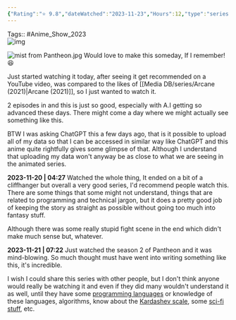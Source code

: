 ```yaml
---
{"Rating":"⭐ 9.8","dateWatched":"2023-11-23","Hours":12,"type":"series","subType":"Animated","title":"Pantheon","englishTitle":"Pantheon","year":"2022–2023","dataSource":"OMDbAPI","url":"https://www.imdb.com/title/tt11680642/","id":"tt11680642","genres":["Animation","Action","Drama"],"studios":["AMC+"],"episodes":18,"duration":"45 min","onlineRating":8.3,"actors":["Katie Chang","Paul Dano","Aaron Eckhart"],"image":"https://m.media-amazon.com/images/M/MV5BYWRiZGUyNWYtOGQ0Ny00YWY3LWIwN2MtYjhhMmExNDE3YzY4XkEyXkFqcGdeQXVyMTM1MTE1NDMx._V1_SX300.jpg","released":true,"streamingServices":null,"airing":false,"airedFrom":"01/09/2022","airedTo":"unknown","watched":true,"lastWatched":"2023-11-21","personalRating":9.8,"tags":["mediaDB/tv/series"],"dg-publish":true,"status":"🟢 watched","permalink":"/media-db/series/pantheon-2022-2023/","dgPassFrontmatter":true,"noteIcon":"1","created":"2023-11-19T09:44:57.499+05:30","updated":"2023-12-26T12:20:23.430+05:30"}
---
```


Tags:: #Anime_Show_2023  
![img](https://m.media-amazon.com/images/M/MV5BYWRiZGUyNWYtOGQ0Ny00YWY3LWIwN2MtYjhhMmExNDE3YzY4XkEyXkFqcGdeQXVyMTM1MTE1NDMx._V1_SX300.jpg)

![mist from Pantheon.jpg](/img/user/Resources/%F0%9F%93%81%20Files/%F0%9F%93%B8Images/mist%20from%20Pantheon.jpg)
Would love to make this someday, If I remember! 😆

Just started watching it today, after seeing it get recommended on a YouTube video, was compared to the likes of [[Media DB/series/Arcane (2021)\|Arcane (2021)]], so I just wanted to watch it.

2 episodes in and this is just so good, especially with A.I getting so advanced these days. There might come a day where we might actually see something like this.

BTW I was asking ChatGPT this a few days ago, that is it possible to upload all of my data so that I can be accessed in similar way like ChatGPT and this anime quite rightfully gives some glimpse of that. Although I understand that uploading my data won't anyway be as close to what we are seeing in the animated series.

**2023-11-20 | 04:27**
Watched the whole thing, It ended on a bit of a cliffhanger but overall a very good series, I'd recommend people watch this. There are some things that some might not understand, things that are related to programming and technical jargon, but it does a pretty good job of keeping the story as straight as possible without going too much into fantasy stuff.

Although there was some really stupid fight scene in the end which didn't make much sense but, whatever.

**2023-11-21 | 07:22**
Just watched the season 2 of Pantheon and it was mind-blowing. So much thought must have went into writing something like this, it's incredible.

I wish I could share this series with other people, but I don't think anyone would really be watching it and even if they did many wouldn't understand it as well, until they have some [programming languages](https://en.wikipedia.org/wiki/Assembly_language) or knowledge of these languages, algorithms, know about the [Kardashev scale](https://en.wikipedia.org/wiki/Kardashev_scale), some [sci-fi stuff](https://en.wikipedia.org/wiki/Laser_propulsion), etc.